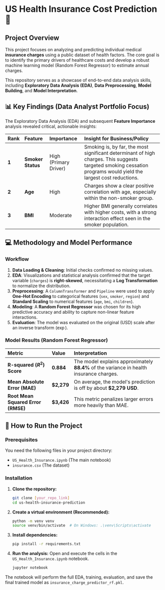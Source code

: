 # US Health Insurance Cost Prediction 🏥

## Project Overview

This project focuses on analyzing and predicting individual medical **insurance charges** using a public dataset of health factors. The core goal is to identify the primary drivers of healthcare costs and develop a robust machine learning model (Random Forest Regressor) to estimate annual charges.

This repository serves as a showcase of end-to-end data analysis skills, including **Exploratory Data Analysis (EDA)**, **Data Preprocessing**, **Model Building**, and **Model Interpretation**.

## 📊 Key Findings (Data Analyst Portfolio Focus)

The Exploratory Data Analysis (EDA) and subsequent **Feature Importance** analysis revealed critical, actionable insights:

| Rank | Feature | Importance | Insight for Business/Policy |
| :--- | :--- | :--- | :--- |
| **1** | **Smoker Status** | High (Primary Driver) | Smoking is, by far, the most significant determinant of high charges. This suggests targeted smoking cessation programs would yield the largest cost reductions. |
| **2** | **Age** | High | Charges show a clear positive correlation with age, especially within the non-smoker group. |
| **3** | **BMI** | Moderate | Higher BMI generally correlates with higher costs, with a strong interaction effect seen in the smoker population. |

## 💻 Methodology and Model Performance

### Workflow

1.  **Data Loading & Cleaning**: Initial checks confirmed no missing values.
2.  **EDA**: Visualizations and statistical analysis confirmed that the target variable (`charges`) is **right-skewed**, necessitating a **Log Transformation** to normalize the distribution.
3.  **Preprocessing**: A `ColumnTransformer` and `Pipeline` were used to apply **One-Hot Encoding** to categorical features (`sex`, `smoker`, `region`) and **Standard Scaling** to numerical features (`age`, `bmi`, `children`).
4.  **Modeling**: A **Random Forest Regressor** was chosen for its high predictive accuracy and ability to capture non-linear feature interactions.
5.  **Evaluation**: The model was evaluated on the original (USD) scale after an inverse transform ($\exp$).

### Model Results (Random Forest Regressor)

| Metric | Value | Interpretation |
| :--- | :--- | :--- |
| **R-squared ($R^2$) Score** | **0.884** | The model explains approximately **88.4%** of the variance in health insurance charges. |
| **Mean Absolute Error (MAE)** | **\$2,279** | On average, the model's prediction is off by about **\$2,279 USD**. |
| **Root Mean Squared Error (RMSE)** | **\$3,426** | This metric penalizes larger errors more heavily than MAE. |

## 🚀 How to Run the Project

### Prerequisites

You need the following files in your project directory:
* `US_Health_Insurance.ipynb` (The main notebook)
* `insurance.csv` (The dataset)

### Installation

1.  **Clone the repository:**
    ```bash
    git clone [your_repo_link]
    cd us-health-insurance-prediction
    ```
2.  **Create a virtual environment (Recommended):**
    ```bash
    python -m venv venv
    source venv/bin/activate  # On Windows: .\venv\Scripts\activate
    ```
3.  **Install dependencies:**
    ```bash
    pip install -r requirements.txt
    ```
4.  **Run the analysis:** Open and execute the cells in the `US_Health_Insurance.ipynb` notebook.
    ```bash
    jupyter notebook
    ```
The notebook will perform the full EDA, training, evaluation, and save the final trained model as `insurance_charge_predictor_rf.pkl`.